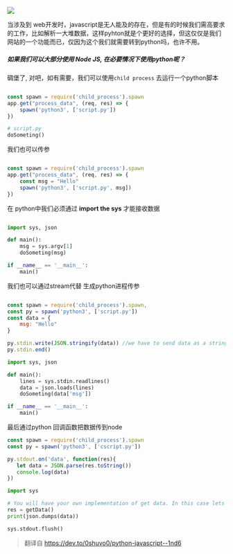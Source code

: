 ![](https://upload-images.jianshu.io/upload_images/15312191-4f619d39eb0b8eff.png?imageMogr2/auto-orient/strip%7CimageView2/2/w/1240)




当涉及到 web开发时，javascript是无人能及的存在，但是有的时候我们需高要求的工作，比如解析一大堆数据，这样pyhton就是个更好的选择，但这仅仅是我们网站的一个功能而已，仅因为这个我们就需要转到python吗，也许不用。
##### 如果我们可以大部分使用 Node JS, 在必要情况下使用python呢？
碉堡了, 对吧，如有需要，我们可以使用`child process` 去运行一个python脚本
```js

const spawn = require('child_process').spawn
app.get("process_data", (req, res) => {
    spawn('python3', ['script.py'])
})

```
```python
# script.py
doSometing()
```
我们也可以传参
```js

const spawn = require('child_process').spawn
app.get("process_data", (req, res) => {
    const msg = "Hello"
    spawn('python3', ['script.py', msg])
})

```
在 python中我们必须通过 **import the sys** 才能接收数据
```python

import sys, json

def main():
    msg = sys.argv[1]
    doSometing(msg)

if __name__ == '__main__':
    main()

```
我们也可以通过stream代替 生成python进程传参
```js

const spawn = require('child_process').spawn,
const py = spawn('python3', ['script.py'])
const data = {
    msg: "Hello"
}

py.stdin.write(JSON.stringify(data)) //we have to send data as a string, so we are using JSON.stringify
py.stdin.end()

```
```python
import sys, json

def main():
    lines = sys.stdin.readlines()
    data = json.loads(lines)
    doSometing(data['msg'])

if __name__ == '__main__':
    main()
```

最后通过python 回调函数把数据传到node
```js
const spawn = require('child_process').spawn
const py = spawn('python3', ['cscript.py'])

py.stdout.on('data', function(res){
   let data = JSON.parse(res.toString())
   console.log(data)
})
```
```python
import sys

# You will have your own implementation of get data. In this case lets assume it returns a dict/json
res = getData()
print(json.dumps(data))

sys.stdout.flush()
```
> 翻译自 https://dev.to/0shuvo0/python-javascript--1nd6
